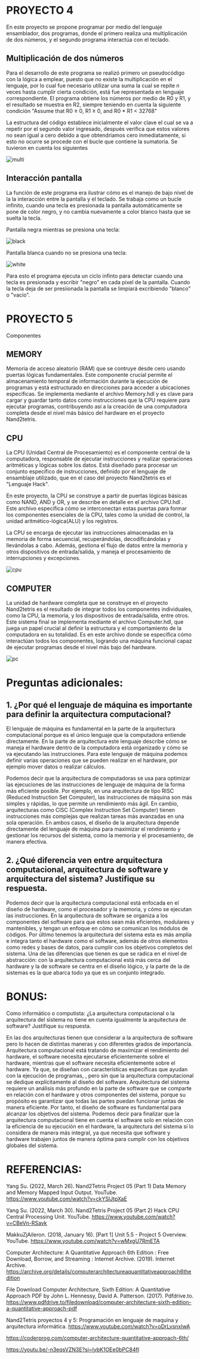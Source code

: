 # PROYECTO 4

En este proyecto se propone programar por medio del lenguaje ensamblador, dos programas, donde el primero realiza una multiplicación de dos números, y el segundo programa interactúa con el teclado.

## Multiplicación de dos números

Para el desarrollo de este programa se realizó primero un pseudocódigo con la lógica a emplear, puesto que no existe la multiplicación en el lenguaje, por lo cual fue necesario utilizar una suma la cual se repite n veces hasta cumplir cierta condición, está fue representada en lenguaje correspondiente. El programa obtiene los números por medio de R0 y R1, y el resultado se muestra en R2, siempre teniendo en cuenta la siguiente condición "Assume that R0 ≥ 0, R1 ≥ 0, and R0 * R1 < 32768"

La estructura del código establece inicialmente el valor clave el cual se va a repetir por el segundo valor ingresado, después verifica que estos valores no sean igual a cero debido a que obtendríamos cero inmediatamente, si esto no ocurre se procede con el bucle que contiene la sumatoria. Se tuvieron en cuenta los siguientes 

![multi](https://github.com/JxxnDx/Grupo-MVidia/blob/main/Pr%C3%A1ctica%203/img/img4_1.jpg)

## Interacción pantalla
La función de este programa era ilustrar cómo es el manejo de bajo nivel de la la interacción entre la pantalla y el teclado. Se trabaja como un bucle infinito, cuando una tecla es presionada la pantalla automáticamente se pone de color negro, y no cambia nuevamente a color blanco hasta que se suelta la tecla. 

Pantalla negra mientras se presiona una tecla:

![black](https://github.com/JxxnDx/Grupo-MVidia/blob/main/Pr%C3%A1ctica%203/img/fill.png)

Pantalla blanca cuando no se presiona una tecla:

![white](https://github.com/JxxnDx/Grupo-MVidia/blob/main/Pr%C3%A1ctica%203/img/fillW.png)

Para esto el programa ejecuta un ciclo infinto para detectar cuando una tecla es presionada y escribir "negro" en cada pixel de la pantalla. Cuando la tecla deja de ser presiionada la pantalla se limpiará excribiendo "blanco" o "vacío".

# PROYECTO 5

Componentes

## MEMORY

Memoria de acceso aleatorio (RAM) que se contruye desde cero usando puertas lógicas fundamentales. Este componente crucial permite el almacenamiento temporal de información durante la ejecución de programas y está estructurado en direcciones para acceder a ubicaciones específicas. Se implementa mediante el archivo Memory.hdl y es clave para cargar y guardar tanto datos como instrucciones que la CPU requiere para ejecutar programas, contribuyendo así a la creación de una computadora completa desde el nivel más básico del hardware en el proyecto Nand2tetris.

## CPU

La CPU (Unidad Central de Procesamiento) es el componente central de la computadora, responsable de ejecutar instrucciones y realizar operaciones aritméticas y lógicas sobre los datos. Está diseñado para procesar un conjunto específico de instrucciones, definido por el lenguaje de ensamblaje utilizado, que en el caso del proyecto Nand2tetris es el "Lenguaje Hack".

En este proyecto, la CPU se construye a partir de puertas lógicas básicas como NAND, AND y OR, y se describe en detalle en el archivo CPU.hdl . Este archivo especifica cómo se interconectan estas puertas para formar los componentes esenciales de la CPU, tales como la unidad de control, la unidad aritmético-lógica(ALU) y los registros.

La CPU se encarga de ejecutar las instrucciones almacenadas en la memoria de forma secuencial, recuperándolas, decodificándolas y llevándolas a cabo. Además, gestiona el flujo de datos entre la memoria y otros dispositivos de entrada/salida, y maneja el procesamiento de interrupciones y excepciones.

![cpu](https://github.com/JxxnDx/Grupo-MVidia/blob/main/Pr%C3%A1ctica%203/img/CPU.PNG)

## COMPUTER

La unidad de hardware completa que se construye en el proyecto Nand2tetris es el resultado de integrar todos los componentes individuales, como la CPU, la memoria, y los dispositivos de entrada/salida, entre otros. Este sistema final se implementa mediante el archivo Computer.hdl, que juega un papel crucial al definir la estructura y el comportamiento de la computadora en su totalidad. Es en este archivo donde se especifica cómo interactúan todos los componentes, logrando una máquina funcional capaz de ejecutar programas desde el nivel más bajo del hardware.

![pc](https://github.com/JxxnDx/Grupo-MVidia/blob/main/Pr%C3%A1ctica%203/img/COMPUTER.PNG)

# Preguntas adicionales:
## 1. ¿Por qué el lenguaje de máquina es importante para definir la arquitectura computacional?

El lenguaje de máquina es fundamental en la parte de la arquitectura computacional porque es el único lenguaje que la computadora entiende directamente. En la parte de arquitectura este lenguaje describe cómo se maneja el hardware dentro de  la computadora está organizado y cómo se va ejecutando las instrucciones. Para este lenguaje de máquina podemos definir varias operaciones que se pueden realizar en el hardware, por ejemplo mover datos o realizar cálculos.

Podemos decir que la arquitectura de computadoras se usa  para optimizar las  ejecuciones de las instrucciones de lenguaje de máquina de la forma más eficiente posible. Por ejemplo, en una arquitectura de tipo RISC (Reduced Instruction Set Computer), las instrucciones de máquina son más simples y rápidas, lo que permite un rendimiento más ágil. En cambio, arquitecturas como CISC (Complex Instruction Set Computer) tienen instrucciones más complejas que realizan tareas más avanzadas en una sola operación. En ambos casos, el diseño de la arquitectura depende directamente del lenguaje de máquina para maximizar el rendimiento y gestionar los recursos del sistema, como la memoria y el procesamiento, de manera efectiva.

## 2. ¿Qué diferencia ven entre arquitectura computacional, arquitectura de software y arquitectura del sistema? Justifique su respuesta.

Podemos decir que la arquitectura computacional está enfocada en el diseño de hardware, como el procesador y la memoria, y cómo se ejecutan las instrucciones. En la arquitectura de software  se organiza a los componentes del software para que estos sean más eficientes, modulares y mantenibles,  y tengan un  enfoque en cómo se comunican los módulos de códigos.  Por último tenemos la arquitectura del sistema esta es más amplia e integra tanto el hardware como el software, además de otros elementos como redes y bases de datos, para cumplir con los objetivos completos del sistema.
Una de las diferencias que tienen es que se radica en el nivel de abstracción: con la arquitectura computacional está más cerca del hardware y la de software se centra en el diseño lógico, y la parte de la de sistemas es la que abarca todo ya que  es un conjunto integrado.

# BONUS:
Como informático o computista: ¿La arquitectura computacional o la arquitectura del sistema no tiene en cuenta igualmente la arquitectura de software? Justifique su respuesta.

En las dos arquitecturas tienen que considerar a la arquitectura de software pero lo hacen de distintas maneras y con diferentes grados  de importancia. 
Arquitectura computacional está tratando de maximizar el rendimiento del hardware, el software necesita ejecutarse eficientemente sobre el hardware, mientras que el software necesita eficientemente sobre el hardware. Ya que, se diseñan con características específicas que ayudan con la ejecución de programas,  , pero sin que la arquitectura computacional se dedique explícitamente al diseño del software.
Arquitectura del sistema requiere un análisis más profundo en la parte de software que se comparte en relación con el hardware y otros componentes del sistema,  porque su propósito es garantizar que todas las partes puedan  funcionar juntas de manera eficiente. Por tanto, el diseño de software es fundamental para alcanzar los objetivos del sistema.
Podemos decir para finalizar que la arquitectura computacional tiene en cuenta el software solo en relación con la eficiencia de su ejecución en el hardware, la arquitectura del sistema sí lo considera de manera más integral, ya que necesita que software y hardware trabajen juntos de manera óptima para cumplir con los objetivos globales del sistema.


# REFERENCIAS:

Yang Su. (2022, March 26). Nand2Tetris Project 05 (Part 1) Data Memory and Memory Mapped Input Output. YouTube. https://www.youtube.com/watch?v=ckYSlJtpXaE

‌Yang Su. (2022, March 30). Nand2Tetris Project 05 (Part 2) Hack CPU Central Processing Unit. YouTube. https://www.youtube.com/watch?v=CBeVn-RSavk

‌MakkuZjAileron. (2018, January 16). [Part 1] Unit 5.5 - Project 5 Overview. YouTube. https://www.youtube.com/watch?v=wMxgU7RmETA

Computer Architecture: A Quantitative Approach 6th Edition : Free Download, Borrow, and Streaming : Internet Archive. (2019). Internet Archive. https://archive.org/details/computerarchitectureaquantitativeapproach6thedition

File Download Computer Architecture, Sixth Edition: A Quantitative Approach PDF by John L. Hennessy, David A. Patterson. (2017). Pdfdrive.to. https://www.pdfdrive.to/filedownload/computer-architecture-sixth-edition-a-quantitative-approach-pdf

Nand2Tetris proyectos 4 y 5: Programación en lenguaje de maquina y arquitectura informática. https://www.youtube.com/watch?v=oDrLvsnxIwA

https://coderprog.com/computer-architecture-quantitative-approach-6th/

https://youtu.be/-n3eqsVZN3E?si=lybK1OEe0bPC84fl
